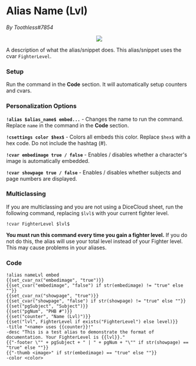 # Alias Name (Lvl)
*By Toothless#7854*

<p align="center">
  <img src="https://i.imgur.com/WXZh8HG.png"/>
</p>

A description of what the alias/snippet does. This alias/snippet uses the cvar ``FighterLevel``.

### Setup
Run the command in the **Code** section. It will automatically setup counters and cvars.

### Personalization Options

**``!alias $alias_name$ embed...``** - Changes the name to run the command. Replace ``name`` in the command in the **Code** section.

**``!csettings color $hex$``** - Colors all embeds this color. Replace ``$hex$`` with a hex code. Do not include the hashtag (#).

**``!cvar embedimage true / false``** - Enables / disables whether a character's image is automatically embedded.

**``!cvar showpage true / false``** - Enables / disables whether subjects and page numbers are displayed.

### Multiclassing

If you are multiclassing and you are not using a DiceCloud sheet, run the following command, replacing ``$lvl$`` with your current fighter level.

```GN
!cvar FighterLevel $lvl$
```

**You must run this command every time you gain a fighter level.** If you do not do this, the alias will use your total level instead of your Fighter level. This may cause problems in your aliases.

### Code
```GN
!alias nameLvl embed
{{set_cvar_nx("embedimage", "true")}}
{{set_cvar("embedimage", "false") if str(embedimage) != "true" else ""}}
{{set_cvar_nx("showpage", "true")}}
{{set_cvar("showpage", "false") if str(showpage) != "true" else ""}}
{{set("pgSubject", "Subject")}}
{{set("pgNum", "PHB #")}}
{{set("counter", "Name (Lvl)")}}
{{set("lvl", FighterLevel if exists("FighterLevel") else level)}}
-title "<name> uses {{counter}}!"
-desc "This is a test alias to demonstrate the format of documentation. Your FighterLevel is {{lvl}}."
{{"-footer \"" + pgSubject + " | " + pgNum + "\"" if str(showpage) == "true" else ""}}
{{"-thumb <image>" if str(embedimage) == "true" else ""}}
-color <color>
```

